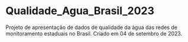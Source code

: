 # Qualidade_Agua_Brasil_2023
Projeto de apresentação de dados de qualidade da água das redes de monitoramento estaduais no Brasil.
Criado em 04 de setembro de 2023.
